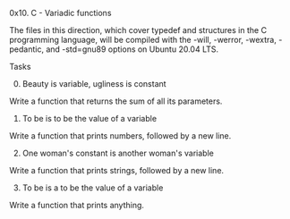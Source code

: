 0x10. C - Variadic functions

The files in this direction, which cover typedef and structures in the C programming language, will be compiled with the -will, -werror, -wextra, -pedantic, and -std=gnu89 options on Ubuntu 20.04 LTS.

Tasks

0. Beauty is variable, ugliness is constant

Write a function that returns the sum of all its parameters.

1. To be is to be the value of a variable

Write a function that prints numbers, followed by a new line.

2. One woman's constant is another woman's variable

Write a function that prints strings, followed by a new line.

3. To be is a to be the value of a variable

Write a function that prints anything.
